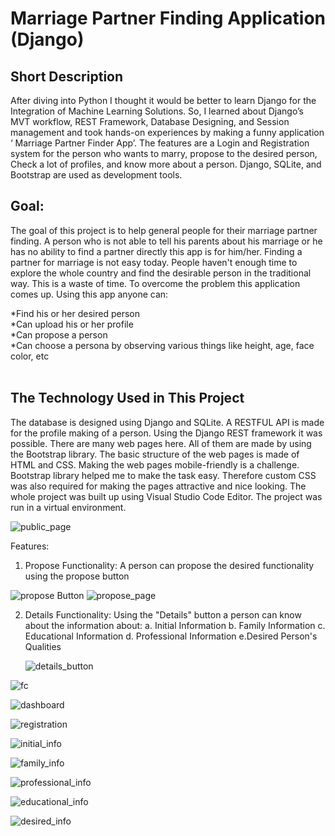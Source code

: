 # Marriage Partner Finding Application (Django)

## Short Description
After diving into Python I thought it would be better to learn Django for the Integration of Machine Learning Solutions. So, I learned about Django’s MVT workflow,  REST Framework,  Database Designing, and Session management and took hands-on experiences by making a funny application ‘ Marriage Partner Finder App’. The features are a Login and Registration system for the person who wants to marry, propose to the desired person, Check a lot of profiles, and know more about a person. Django, SQLite, and Bootstrap are used as development tools.
## Goal:
The goal of this project is to help general people for their marriage partner finding.
A person who is not able to tell his parents about his marriage or he has no ability 
to find a partner directly this app is for him/her. Finding a partner for marriage is not easy today.
People haven't enough time to explore the whole country and find the desirable person in the traditional way.
This is a waste of time. To overcome the problem this application comes up. Using this app anyone can:
<br>

*Find his or her desired person <br>
*Can upload his or her profile <br>
*Can propose a person<br>
*Can choose a persona by observing various things like height, age, face color, etc<br>
<br>

## The Technology Used in This Project
The database is designed using Django and SQLite.
A RESTFUL API is made for the profile making of a person. 
Using the Django REST framework it was possible.
There are many web pages here. All of them are made by using the Bootstrap library.
The basic structure of the web pages is made of HTML and CSS. Making the web pages mobile-friendly is a challenge.
Bootstrap library helped me to make the task easy. Therefore custom CSS was also required for making the pages attractive and nice looking.
The whole project was built up using Visual Studio Code Editor. The project was run in a virtual environment.

![public_page](https://github.com/riaz-khan-16/Marriage_app_version_2/assets/63443462/e1c5f94a-cf81-46a4-be46-ce67700a36f2)

Features:

1. Propose Functionality: A person can propose the desired functionality using the propose button

   


![propose Button](https://github.com/riaz-khan-16/Marriage_app_version_2/assets/63443462/22441b70-69fc-4942-9ebc-43c8201576d8)
![propose_page](https://github.com/riaz-khan-16/Marriage_app_version_2/assets/63443462/c5bb0a1d-a78d-46f8-82e2-d758f4d9e160)


2. Details Functionality: Using the "Details" button a person can know about the information about:
     a. Initial Information
     b. Family Information
     c. Educational Information
     d. Professional Information
     e.Desired Person's Qualities

   ![details_button](https://github.com/riaz-khan-16/Marriage_app_version_2/assets/63443462/e7b7d45f-1802-4373-917c-d2fe3184d6bd)



![fc](https://github.com/riaz-khan-16/Marriage_app_version_2/assets/63443462/8cf2ff28-e854-4763-908d-bcb4c8a3a1e5)






![dashboard](https://github.com/riaz-khan-16/Marriage_app_version_2/assets/63443462/777ceca7-6312-4c02-8b60-cb7c682c7f99)



![registration](https://github.com/riaz-khan-16/Marriage_app_version_2/assets/63443462/ab14fe61-4ff6-47eb-8a9a-5e625c2d109c)



![initial_info](https://github.com/riaz-khan-16/Marriage_app_version_2/assets/63443462/b88ec9fe-feb6-4ce4-9952-a0ab6567911b)


![family_info](https://github.com/riaz-khan-16/Marriage_app_version_2/assets/63443462/7fbc4871-3a7a-403e-93bb-099344f70c28)


![professional_info](https://github.com/riaz-khan-16/Marriage_app_version_2/assets/63443462/be72c00f-074c-4914-a7af-5a57a18493ad)




![educational_info](https://github.com/riaz-khan-16/Marriage_app_version_2/assets/63443462/96fe9e47-7fdc-4667-938e-fb3da37bdf24)


![desired_info](https://github.com/riaz-khan-16/Marriage_app_version_2/assets/63443462/127ceacd-f74e-4cd1-91e2-6fae9603eb11)

